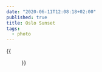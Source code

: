 ```yaml
---
date: "2020-06-11T12:08:18+02:00"
published: true
title: Oslo Sunset
tags:
  - photo
---
```


{{<figure alt="Oslo-Sunset" src="/images/2020-06-11-Oslo-Sunset.jpg" width="1280">}}
